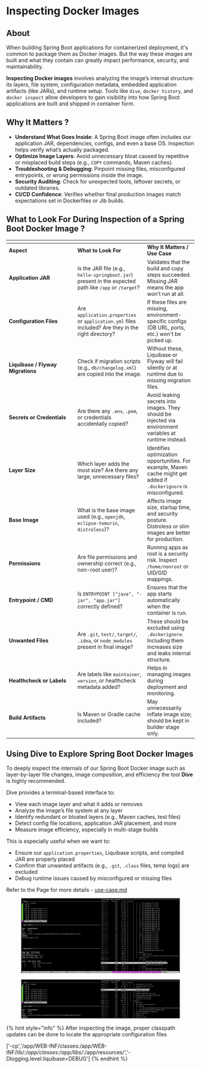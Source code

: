 # Inspecting Docker Images

## About

When building Spring Boot applications for containerized deployment, it's common to package them as Docker images. But the way these images are built and what they contain can greatly impact performance, security, and maintainability.

**Inspecting Docker images** involves analyzing the image’s internal structure: its layers, file system, configuration metadata, embedded application artifacts (like JARs), and runtime setup. Tools like `dive`, `docker history`, and `docker inspect` allow developers to gain visibility into how Spring Boot applications are built and shipped in container form.

## Why It Matters ?

* **Understand What Goes Inside**: A Spring Boot image often includes our application JAR, dependencies, configs, and even a base OS. Inspection helps verify what’s actually packaged.
* **Optimize Image Layers**: Avoid unnecessary bloat caused by repetitive or misplaced build steps (e.g., `COPY` commands, Maven caches).
* **Troubleshooting & Debugging**: Pinpoint missing files, misconfigured entrypoints, or wrong permissions inside the image.
* **Security Auditing**: Check for unexpected tools, leftover secrets, or outdated libraries.
* **CI/CD Confidence**: Verifies whether final production images match expectations set in Dockerfiles or Jib builds.

## What to Look For During Inspection of a Spring Boot Docker Image ?

<table data-header-hidden data-full-width="true"><thead><tr><th width="169.33245849609375"></th><th></th><th></th></tr></thead><tbody><tr><td><strong>Aspect</strong></td><td><strong>What to Look For</strong></td><td><strong>Why It Matters / Use Case</strong></td></tr><tr><td><strong>Application JAR</strong></td><td>Is the JAR file (e.g., <code>hello-springboot.jar</code>) present in the expected path like <code>/app</code> or <code>/target</code>?</td><td>Validates that the build and copy steps succeeded. Missing JAR means the app won’t run at all.</td></tr><tr><td><strong>Configuration Files</strong></td><td>Are <code>application.properties</code> or <code>application.yml</code> files included? Are they in the right directory?</td><td>If these files are missing, environment-specific configs (DB URL, ports, etc.) won't be picked up.</td></tr><tr><td><strong>Liquibase / Flyway Migrations</strong></td><td>Check if migration scripts (e.g., <code>db/changelog.xml</code>) are copied into the image.</td><td>Without these, Liquibase or Flyway will fail silently or at runtime due to missing migration files.</td></tr><tr><td><strong>Secrets or Credentials</strong></td><td>Are there any <code>.env</code>, <code>.pem</code>, or credentials accidentally copied?</td><td>Avoid leaking secrets into images. They should be injected via environment variables at runtime instead.</td></tr><tr><td><strong>Layer Size</strong></td><td>Which layer adds the most size? Are there any large, unnecessary files?</td><td>Identifies optimization opportunities. For example, Maven cache might get added if <code>.dockerignore</code> is misconfigured.</td></tr><tr><td><strong>Base Image</strong></td><td>What is the base image used (e.g., <code>openjdk</code>, <code>eclipse-temurin</code>, <code>distroless</code>)?</td><td>Affects image size, startup time, and security posture. Distroless or slim images are better for production.</td></tr><tr><td><strong>Permissions</strong></td><td>Are file permissions and ownership correct (e.g., non-root user)?</td><td>Running apps as root is a security risk. Inspect <code>/home/nonroot</code> or UID/GID mappings.</td></tr><tr><td><strong>Entrypoint / CMD</strong></td><td>Is <code>ENTRYPOINT ["java", "-jar", "app.jar"]</code> correctly defined?</td><td>Ensures that the app starts automatically when the container is run.</td></tr><tr><td><strong>Unwanted Files</strong></td><td>Are <code>.git</code>, <code>test/</code>, <code>target/</code>, <code>.idea</code>, or <code>node_modules</code> present in final image?</td><td>These should be excluded using <code>.dockerignore</code>. Including them increases size and leaks internal structure.</td></tr><tr><td><strong>Healthcheck or Labels</strong></td><td>Are labels like <code>maintainer</code>, <code>version</code>, or healthcheck metadata added?</td><td>Helps in managing images during deployment and monitoring.</td></tr><tr><td><strong>Build Artifacts</strong></td><td>Is Maven or Gradle cache included?</td><td>May unnecessarily inflate image size; should be kept in builder stage only.</td></tr></tbody></table>

## Using Dive to Explore Spring Boot Docker Images

To deeply inspect the internals of our Spring Boot Docker image such as layer-by-layer file changes, image composition, and efficiency the tool **Dive** is highly recommended.

Dive provides a terminal-based interface to:

* View each image layer and what it adds or removes
* Analyze the image’s file system at any layer
* Identify redundant or bloated layers (e.g., Maven caches, test files)
* Detect config file locations, application JAR placement, and more
* Measure image efficiency, especially in multi-stage builds

This is especially useful when we want to:

* Ensure our `application.properties`, Liquibase scripts, and compiled JAR are properly placed
* Confirm that unwanted artifacts (e.g., `.git`, `.class` files, temp logs) are excluded
* Debug runtime issues caused by misconfigured or missing files

Refer to the Page for more details - [use-case.md](../../application-containerisation/container-runtimes-and-tools/docker/tools-and-utilities/dive/use-case.md "mention")

<figure><img src="../../.gitbook/assets/inspecting-docker-images-1.png" alt=""><figcaption></figcaption></figure>

<figure><img src="../../.gitbook/assets/inspecting-docker-images-2.png" alt=""><figcaption></figcaption></figure>

{% hint style="info" %}
After inspecting the image, proper classpath updates can be done to locate the appropriate configuration files

\['-cp','/app/WEB-INF/classes:/app/WEB-INF/lib/_:/app/classes:/app/libs/_:/app/resources/','-Dlogging.level.liquibase=DEBUG']
{% endhint %}
